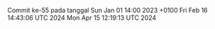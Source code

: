Commit ke-55 pada tanggal Sun Jan 01 14:00 2023 +0100
Fri Feb 16 14:43:06 UTC 2024
Mon Apr 15 12:19:13 UTC 2024
